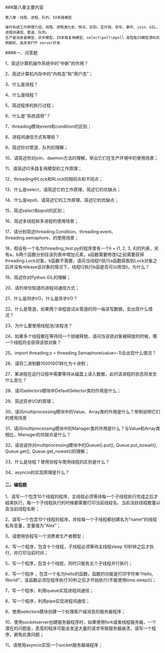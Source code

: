###第八章主要内容

```
第八章：线程、进程、队列、IO多路模型

操作系统工作原理介绍、线程、进程演化史、特点、区别、互斥锁、信号、事件、join、GIL、进程间通信、管道、队列。
生产者消息者模型、异步模型、IO多路复用模型、select\poll\epoll 高性能IO模型源码实例解析、高并发FTP server开发
```

####一、问答题

1、简述计算机操作系统中的“中断”的作用？

2、简述计算机内存中的“内核态”和“用户态”；

3、什么是进程？

4、什么是线程？

5、简述程序的执行过程；

6、什么是“系统调用”？

7、threading模块event和condition的区别；

8、进程间通信方式有哪些？

9、简述你对管道、队列的理解；

10、请简述你对join、daemon方法的理解，举出它们在生产环境中的使用场景；

11、请简述IO多路复用模型的工作原理；

12、threading中Lock和RLock的相同点和不同点；

13、什么是select，请简述它的工作原理，简述它的优缺点；

14、什么是epoll，请简述它的工作原理，简述它的优缺点；

15、简述select和epoll的区别；

16、简述多线程和多进程的使用场景；

17、请分别简述threading.Condition、threading.event、threading.semaphore、的使用场景；

18、假设有一个名为threading_test.py的程序里有一个li = [1, 2, 3, 4]的列表，另有a，b两个函数分别往该列表中增加元素，a函数需要修改li之前需要获得threading.Lock对象，b函数不需要，请问当线程t1执行a函数获取到Lock对象之后并没有release该对象的情况下，线程t2执行b函是否可以修改li，为什么？

19、简述你对Python GIL的理解；

20、请列举你知道的进程间通信方式；

21、什么是同步I/O，什么是异步I/O？

22、什么是管道，如果两个进程尝试从管道的同一端读写数据，会出现什么情况？

23、为什么要使用线程池/进程池？

24、如果多个线程都在等待同一个锁被释放，请问当该锁对象被释放的时候，哪一个线程将会获得该锁对象？

25、import threading;s = threading.Semaphore(value=-1)会出现什么情况？

26、请将二进制数10001001转化为十进制；

27、某进程在运行过程中需要等待从磁盘上读入数据，此时该进程的状态将发生什么变化？

28、请问selectors模块中DefaultSelector类的作用是什么；

29、简述异步I/O的原理；

30、请问multiprocessing模块中的Value、Array类的作用是什么？举例说明它们的使用场景

31、请问multiprocessing模块中的Manager类的作用是什么？与Value和Array类相比，Manager的优缺点是什么？

32、请说说你对multiprocessing模块中的Queue().put(), Queue.put_nowait(), Queue.get(), Queue.get_nowait()的理解；

33、什么是协程？使用协程与使用线程的区别是什么？

34、asyncio的实现原理是什么？



#### 二、编程题

1、请写一个包含10个线程的程序，主线程必须等待每一个子线程执行完成之后才结束执行，每一个子线程执行的时候都需要打印当前线程名、当前活跃线程数量以及当前线程名称；

2、请写一个包含10个线程的程序，并给每一个子线程都创建名为"name"的线程私有变量，变量值为“Alex”；

3、请使用协程写一个消费者生产者模型；

4、写一个程序，包含十个线程，子线程必须等待主线程sleep 10秒钟之后才执行，并打印当前时间；

5、写一个程序，包含十个线程，同时只能有五个子线程并行执行；

6、写一个程序 ，包含一个名为hello的函数，函数的功能是打印字符串“Hello, World!”，该函数必须在程序执行30秒之后才开始执行(不能使用time.sleep())；

7、写一个程序，利用queue实现进程间通信；

8、写一个程序，利用pipe实现进程间通信；

9、使用selectors模块创建一个处理客户端消息的服务器程序；

10、使用socketserver创建服务器程序时，如果使用fork或者线程服务器，一个潜在的问题是，恶意的程序可能会发送大量的请求导致服务器崩溃，请写一个程序，避免此类问题；

11、请使用asyncio实现一个socket服务器端程序；